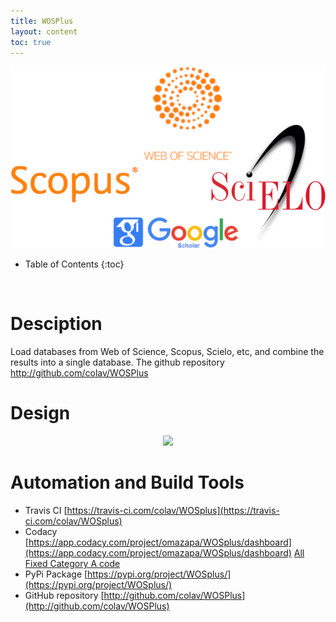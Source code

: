 ```yaml
---
title: WOSPlus
layout: content
toc: true
---
```


<center>
<img src="/img/WOSPlusHeader.png"/>
</center>

* Table of Contents 
{:toc}
<br>


# Desciption
Load databases from Web of Science, Scopus, Scielo, etc, and combine the results into a single database. 
The github repository http://github.com/colav/WOSPlus

# Design
<center>
<img src="https://raw.githubusercontent.com/colav/WOSplus/master/internal/inherit-diagram.png"/>
</center>

# Automation and Build Tools 
* Travis CI [https://travis-ci.com/colav/WOSplus](https://travis-ci.com/colav/WOSplus)
* Codacy [https://app.codacy.com/project/omazapa/WOSplus/dashboard](https://app.codacy.com/project/omazapa/WOSplus/dashboard)   [All Fixed Category A code](https://app.codacy.com/app/omazapa/WOSplus/commits?bid=11235946&step=40)
* PyPi Package [https://pypi.org/project/WOSplus/](https://pypi.org/project/WOSplus/)
* GitHub repository [http://github.com/colav/WOSPlus](http://github.com/colav/WOSPlus)
